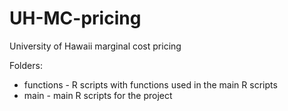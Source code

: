# UH-MC-pricing
University of Hawaii marginal cost pricing

Folders:
* functions - R scripts with functions used in the main R scripts
* main - main R scripts for the project
